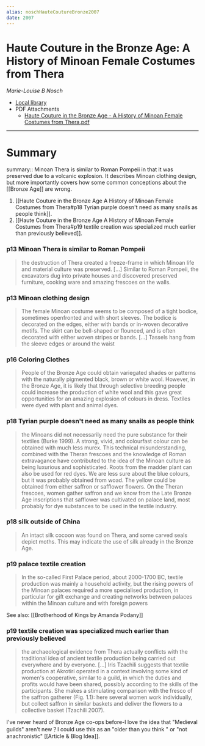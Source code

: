 ```yaml
---
alias: noschHauteCoutureBronze2007
date: 2007
---
```


# Haute Couture in the Bronze Age: A History of Minoan Female Costumes from Thera 
<cite>Marie-Louise B Nosch </cite>

* [Local library](zotero://select/items/1_JF2XYM8W)
* PDF Attachments
	- [Haute Couture in the Bronze Age - A History of Minoan Female Costumes from Thera.pdf](zotero://open-pdf/library/items/XH54KT8U)

* * * 

# Summary
summary:: Minoan Thera is similar to Roman Pompeii in that it was preserved due to a volcanic explosion. It describes Minoan clothing design, but more importantly covers how some common conceptions about the [[Bronze Age]] are wrong. 
1. [[Haute Couture in the Bronze Age A History of Minoan Female Costumes from Thera#p18 Tyrian purple doesn't need as many snails as people think]]. 
2. [[Haute Couture in the Bronze Age A History of Minoan Female Costumes from Thera#p19 textile creation was specialized much earlier than previously believed]]. 

### p13 Minoan Thera is similar to Roman Pompeii

> the destruction of Thera created a freeze-frame in which Minoan life and material culture was preserved. [...]
> Similar to Roman Pompeii, the excavators dug into private houses and discovered preserved furniture, cooking ware and amazing frescoes on the walls. 

### p13 Minoan clothing design  

> The female Minoan costume seems to be composed of a tight bodice, sometimes openfronted and with short sleeves. The bodice is decorated on the edges, either with bands or in-woven decorative motifs. The skirt can be bell-shaped or flounced, and is often decorated with either woven stripes or bands. [...]
> Tassels hang from the sleeve edges or around the waist

### p16 Coloring Clothes 

> People of the Bronze Age could obtain variegated shades or patterns with the naturally pigmented black, brown or white wool. However, in the Bronze Age, it is likely that through selective breeding people could increase the production of white wool and this gave great opportunities for an amazing explosion of colours in dress. Textiles were dyed with plant and animal dyes.

### p18 Tyrian purple doesn't need as many snails as people think

> the Minoans did not necessarily need the pure substance for their textiles (Burke 1999). A strong, vivid, and colourfast colour can be obtained with much less murex. This technical misunderstanding, combined with the Theran frescoes and the knowledge of Roman extravagance have contributed to the idea of the Minoan culture as being luxurious and sophisticated. Roots from the madder plant can also be used for red dyes. We are less sure about the blue colours, but it was probably obtained from woad. The yellow could be obtained from either saffron or safflower flowers. On the Theran frescoes, women gather saffron and we know from the Late Bronze Age inscriptions that safflower was cultivated on palace land, most probably for dye substances to be used in the textile industry.


### p18 silk outside of China

> An intact silk cocoon was found on Thera, and some carved seals depict moths. This may indicate the use of silk already in the Bronze Age.

### p19 palace textile creation

> In the so-called First Palace period, about 2000-1700 BC, textile production was mainly a household activity, but the rising powers of the Minoan palaces required a more specialised production, in particular for gift exchange and creating networks between palaces within the Minoan culture and with foreign powers

See also: [[Brotherhood of Kings by Amanda Podany]]

### p19 textile creation was specialized much earlier than previously believed

> the archaeological evidence from Thera actually conflicts with the traditional idea of ancient textile production being carried out everywhere and by everyone. [...]
> Iris Tzachili suggests that textile production at Akrotiri operated in a context involving some kind of women's cooperative, similar to a guild, in which the duties and profits would have been shared, possibly according to the skills of the participants. She makes a stimulating comparison with the fresco of the saffron gatherer (Fig. 1.1): here several women work individually, but collect saffron in similar baskets and deliver the flowers to a collective basket (Tzachili 2007).

I've never heard of Bronze Age co-ops before-I love the idea that "Medieval guilds" aren't new？I could use this as an "older than you think " or "not anachronistic" [[Article & Blog Idea]].


